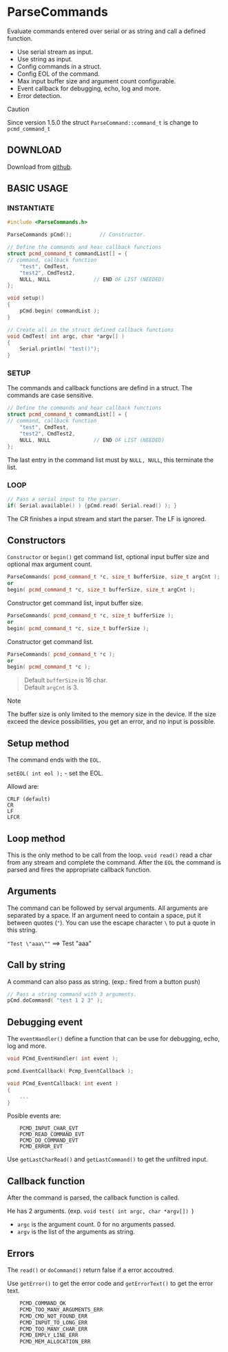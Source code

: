 # ParseCommands

Evaluate commands entered over serial or as string and call a defined function.

* Use serial stream as input.
* Use string as input.
* Config commands in a struct.
* Config EOL of the command.
* Max input buffer size and argument count configurable.
* Event callback for debugging, echo, log and more.
* Error detection.

> [!CAUTION]
> Since version 1.5.0 the struct `ParseCommand::command_t` is change to `pcmd_command_t`

## DOWNLOAD
Download from [github](https://github.com/Gfy63/ParseCommands.git).

## BASIC USAGE

### INSTANTIATE

```cpp
#include <ParseCommands.h>

ParseCommands pCmd();         // Constructor.

// Define the commands and hear callback functions
struct pcmd_command_t commandList[] = {
// command, callback function
    "test", CmdTest,
    "test2", CmdTest2,
    NULL, NULL              // END OF LIST (NEEDED)
};

void setup()
{
    pCmd.begin( commandList );
}

// Create all in the struct defined callback functions
void CmdTest( int argc, char *argv[] )
{
    Serial.println( "test()");
}
```

### SETUP

The commands and callback functions are defind in a struct.
The commands are case sensitive.

```cpp
// Define the commands and hear callback functions
struct pcmd_command_t commandList[] = {
// command, callback function
    "test", CmdTest,
    "test2", CmdTest2,
    NULL, NULL              // END OF LIST (NEEDED)
};
```

The last entry in the command list must by `NULL, NULL`, this terminate the list.

### LOOP

```cpp
// Pass a serial input to the parser.
if( Serial.available() ) {pCmd.read( Serial.read() ); }
```
The CR finishes a input stream and start the parser. The LF is ignored.

## Constructors
`Constructor` or `begin()` get command list, optional input buffer size and optional max argument count.
```cpp
ParseCommands( pcmd_command_t *c, size_t bufferSize, size_t argCnt );
or
begin( pcmd_command_t *c, size_t bufferSize, size_t argCnt );
```
Constructor get command list, input buffer size.
```cpp
ParseCommands( pcmd_command_t *c, size_t bufferSize );
or
begin( pcmd_command_t *c, size_t bufferSize );
```
Constructor get command list.
```cpp
ParseCommands( pcmd_command_t *c );
or
begin( pcmd_command_t *c );
```

> Default `bufferSize` is 16 char. <br>
> Default `argCnt` is 3.

> [!NOTE]
> The buffer size is only limited to the memory size in the device. If the size exceed the device possibilities, you get an error, and no input is possible.

## Setup method
The command ends with the `EOL`.

`setEOL( int eol );` - set the EOL. 

Allowd are:

    CRLF (default)
    CR
    LF
    LFCR

## Loop method
This is the only method to be call from the loop.
`void read()` read a char from any stream and complete the command. 
After the `EOL` the command is parsed and fires the appropriate callback function.

## Arguments
The command can be followed by serval arguments. All arguments are separated by a space.
If an argument need to contain a space, put it between quotes (`"`). You can use the escape character `\` to put a quote in this string.

`"Test \"aaa\""` ==> Test "aaa"

## Call by string
A command can also pass as string. (exp.: fired from a button push)
```cpp
// Pass a string command with 3 arguments.
pCmd.doCommand( "test 1 2 3" );
```

## Debugging event

The `eventHandler()` define a function that can be use for debugging, echo, log and more.

```cpp
void PCmd_EventHandler( int event );

pcmd.EventCallback( Pcmp_EventCallback );

void PCmd_EventCallback( int event )
{
    ...
}
```

Posible events are:
```
    PCMD_INPUT_CHAR_EVT
    PCMD_READ_COMMAND_EVT
    PCMD_DO_COMMAND_EVT
    PCMD_ERROR_EVT
```

Use `getLastCharRead()` and `getLastCommand()` to get the unfiltred input.

## Callback function

After the command is parsed, the callback function is called.

He has 2 arguments. (exp. `void test( int argc, char *argv[]) `)
- `argc` is the argument count. 0 for no arguments passed.
- `argv` is the list of the arguments as string.

## Errors

The `read()` or `doCommand()` return false if a error accoutred.

Use `getError()` to get the error code and `getErrorText()` to get the error text.

```cpp
    PCMD_COMMAND_OK 
	PCMD_TOO_MANY_ARGUMENTS_ERR
    PCMD_CMD_NOT_FOUND_ERR
	PCMD_INPUT_TO_LONG_ERR
    PCMD_TOO_MANY_CHAR_ERR
    PCMD_EMPLY_LINE_ERR
	PCMD_MEM_ALLOCATION_ERR
```
    